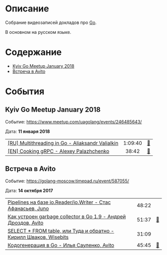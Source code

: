# Описание

Собрание видеозаписей докладов про [Go](https://golang.org/).

В основном на русском языке. 


# Содержание

- [Kyiv Go Meetup January 2018](#kyiv-go-meetup-january-2018)
- [Встреча в Avito](#avito)




# События


## Kyiv Go Meetup January 2018

Событие: https://www.meetup.com/uagolang/events/246485643/

Дата: **11 января 2018**

| | | |
| --- | :---: | --- |
| [[RU] Multithreading in Go - Aliaksandr Valialkin](https://youtu.be/HzAXT1ORH3o) | 1:09:40 | [:notebook:](https://docs.google.com/presentation/d/1n944pO3RhKyPIirZpKFXf7Ab0SakPrZzujym_qw5VQM/edit#slide=id.p) |
| [[EN] Cooking gRPC - Alexey Palazhchenko](https://youtu.be/E5IXyMLP1RI) | 38:42 | [:notebook:](https://speakerdeck.com/aleksi/cooking-grpc) |


## Встреча в Avito

Событие: https://golang-moscow.timepad.ru/event/587055/

Дата: **14 октября 2017**

| | | |
| --- | :---: | --- |
| [Pipelines на базе io.Reader/io.Writer - Стас Афанасьев, Juno](https://youtu.be/kuyjuGk1USY) | 48:22 | |
| [Как устроен garbage collector в Go 1.9 - Андрей Дроздов, Avito](https://youtu.be/CX4GSErFenI) | 51:37 | [:notebook:](https://speakerdeck.com/avitotech/kak-ustroien-garbage-collector-v-go-1-dot-9-andriei-drozdov-avito) |
| [SELECT * FROM table, или Туда и обратно - Кирилл Шваков, Wisebits](https://youtu.be/N_iHzIew2Wg) | 31:09 | |
| [Кодогенерация в Go - Илья Сауленко, Avito](https://youtu.be/HtQLBdD82vE) | 45:45 | [:notebook:](https://speakerdeck.com/avitotech/kodoghienieratsiia-v-go-il-ia-saulienko-avito) |
